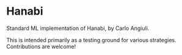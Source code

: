 # Hanabi

Standard ML implementation of Hanabi, by Carlo Angiuli.

This is intended primarily as a testing ground for various strategies.
Contributions are welcome!

